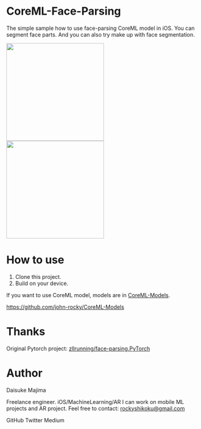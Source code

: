 # CoreML-Face-Parsing

The simple sample how to use face-parsing CoreML model in iOS.
You can segment face parts. 
And you can also try make up with face segmentation.

<img src="https://user-images.githubusercontent.com/23278992/147891299-c6ced0cb-65a6-4595-a187-df0cacee28dc.gif" width=256>
<img src="https://user-images.githubusercontent.com/23278992/147891373-80f81bd1-b6fa-4ad4-aedc-ce1d772bf242.PNG" width=256>

# How to use

1. Clone this project.
2. Build on your device.

If you want to use CoreML model, models are in [CoreML-Models](https://github.com/john-rocky/CoreML-Models).

https://github.com/john-rocky/CoreML-Models

# Thanks

Original Pytorch project: 
[zllrunning/face-parsing.PyTorch](https://github.com/zllrunning/face-parsing.PyTorch)

# Author

Daisuke Majima


Freelance engineer. iOS/MachineLearning/AR I can work on mobile ML projects and AR project. Feel free to contact: rockyshikoku@gmail.com


GitHub Twitter Medium
